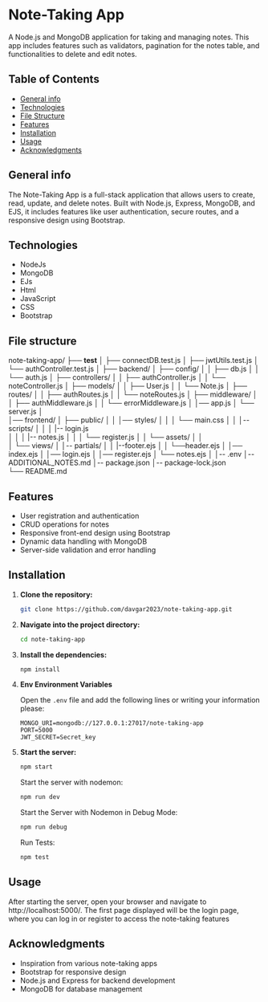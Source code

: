 # Note-Taking App

A Node.js and MongoDB application for taking and managing notes. This app includes features such as validators, pagination for the notes table, and functionalities to delete and edit notes.

## Table of Contents

- [General info](#general-info)
- [Technologies](#technologies)
- [File Structure](#file-structure)
- [Features](#features)
- [Installation](#installation)
- [Usage](#usage)
- [Acknowledgments](#acknowledgments)


## General info

The Note-Taking App is a full-stack application that allows users to create, read, update, and delete notes. Built with Node.js, Express, MongoDB, and EJS, it includes features like user authentication, secure routes, and a responsive design using Bootstrap.


## Technologies 
- NodeJs
- MongoDB
- EJs
- Html 
- JavaScript
- CSS
- Bootstrap

## File structure

note-taking-app/
├── __test__
│    ├── connectDB.test.js
│    ├── jwtUtils.test.js
│    └── authController.test.js
│
├── backend/
│   ├── config/
│   │   ├── db.js
│   │   └── auth.js
│   ├── controllers/
│   │   ├── authController.js
│   │   └── noteController.js
│   ├── models/
│   │   ├── User.js
│   │   └── Note.js
│   ├── routes/
│   │   ├── authRoutes.js
│   │   └── noteRoutes.js
│   ├── middleware/
│   │   ├── authMiddleware.js
│   │   └── errorMiddleware.js
│   │── app.js
│   └── server.js
│   
│── frontend/
│   ├── public/
│   │   │── styles/
│   │   │   └── main.css
│   │   │-- scripts/
│   │   │   |-- login.js   
│   │   │   |-- notes.js
│   │   │   └── register.js
│   │   └── assets/
│   │    
│   └── views/
│       │-- partials/
│       │   |--footer.ejs
│       │   └──header.ejs
│       │── index.ejs
│       │── login.ejs
│       │── register.ejs
│       └── notes.ejs
│
│-- .env
│-- ADDITIONAL_NOTES.md
│-- package.json
│-- package-lock.json    
└── README.md      

## Features

- User registration and authentication
- CRUD operations for notes
- Responsive front-end design using Bootstrap
- Dynamic data handling with MongoDB
- Server-side validation and error handling


## Installation

1. **Clone the repository:**

    ```bash
    git clone https://github.com/davgar2023/note-taking-app.git
    ```

2. **Navigate into the project directory:**

    ```bash
    cd note-taking-app
    ```

3. **Install the dependencies:**

    ```bash
    npm install
    ```

4. **Env Environment Variables**

   Open the `.env` file and add the following lines or writing your information please:

   ```plaintext
   MONGO_URI=mongodb://127.0.0.1:27017/note-taking-app
   PORT=5000
   JWT_SECRET=Secret_key   

5. **Start the server:**

    ```bash
    npm start
    ```
   Start the server with nodemon: 

    ```bash
    npm run dev
    ``` 

    Start the Server with Nodemon in Debug Mode:
     ```bash
    npm run debug
    ``` 

    Run Tests:
    
    ```bash
    npm test
    ``` 

## Usage

After starting the server, open your browser and navigate to http://localhost:5000/. The first page displayed will be the login page, where you can log in or register to access the note-taking features


## Acknowledgments

- Inspiration from various note-taking apps
- Bootstrap for responsive design
- Node.js and Express for backend development
- MongoDB for database management
